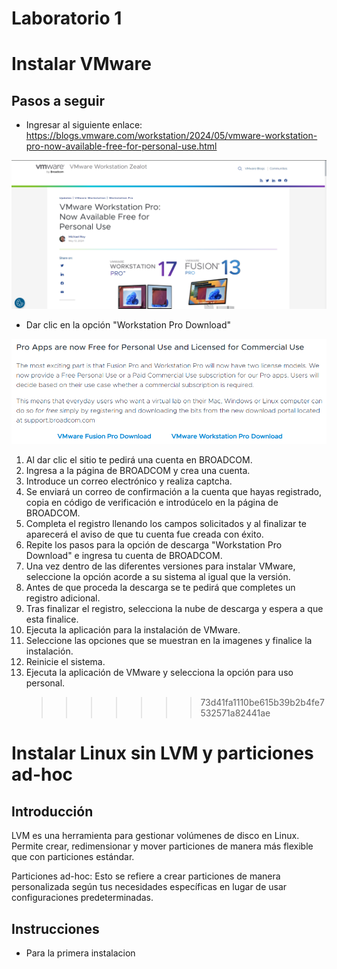 # Laboratorio 1

# Instalar VMware

## Pasos a seguir

- Ingresar al siguiente enlace: https://blogs.vmware.com/workstation/2024/05/vmware-workstation-pro-now-available-free-for-personal-use.html

![PAGINA VMWARE](https://github.com/RaulRiCi/Practica_1_Linux_FCiencias/blob/main/Semana1/Pagina%20VMware.png?raw=true)

- Dar clic en la opción "Workstation Pro Download"

![Descarga](https://github.com/RaulRiCi/Practica_1_Linux_FCiencias/blob/main/Semana1/Descarga.png?raw=true)

1. Al dar clic el sitio te pedirá una cuenta en BROADCOM.
2. Ingresa a la página de BROADCOM y crea una cuenta.
3. Introduce un correo electrónico y realiza captcha.
4. Se enviará un correo de confirmación a la cuenta que hayas registrado, copia en código de verificación e introdúcelo en la página de BROADCOM.
5. Completa el registro llenando los campos solicitados y al finalizar te aparecerá el aviso de que tu cuenta fue creada con éxito.
6. Repite los pasos para la opción de descarga "Workstation Pro Download" e ingresa tu cuenta de BROADCOM.
7. Una vez dentro de las diferentes versiones para instalar VMware, seleccione la opción acorde a su sistema al igual que la versión.
8. Antes de que proceda la descarga se te pedirá que completes un registro adicional.
9. Tras finalizar el registro, selecciona la nube de descarga y espera a que esta finalice.
10. Ejecuta la aplicación para la instalación de VMware.
11. Seleccione las opciones que se muestran en la imagenes y finalice la instalación.
12. Reinicie el sistema.
13. Ejecuta la aplicación de VMware y selecciona la opción para uso personal.
    > > > > > > > 73d41fa1110be615b39b2b4fe7532571a82441ae

# Instalar Linux sin LVM y particiones ad-hoc

## Introducción

LVM es una herramienta para gestionar volúmenes de disco en Linux. Permite crear, redimensionar y mover particiones de manera más flexible que con particiones estándar.

Particiones ad-hoc: Esto se refiere a crear particiones de manera personalizada según tus necesidades específicas en lugar de usar configuraciones predeterminadas.

## Instrucciones

- Para la primera instalacion

